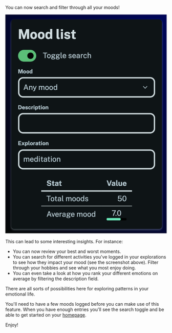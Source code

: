 You can now search and filter through all your moods!

![Screenshot demonstrating the new search feature](./screenshot.png "Screenshot demonstrating the new search feature")

This can lead to some interesting insights. For instance:

- You can now review your best and worst moments.
- You can search for different activities you've logged in your explorations to see how they impact your mood (see the screenshot above). Filter through your hobbies and see what you most enjoy doing.
- You can even take a look at how you rank your different emotions on average by filtering the description field.

There are all sorts of possibilities here for exploring patterns in your emotional life.

You'll need to have a few moods logged before you can make use of this feature. When you have enough entries you'll see the search toggle and be able to get started on your [homepage](/).

Enjoy!
